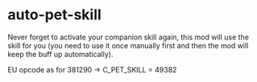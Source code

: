 # auto-pet-skill
Never forget to activate your companion skill again, this mod will use the skill for you (you need to use it once manually first and then the mod will keep the buff up automatically).

EU opcode as for 381290 -> C_PET_SKILL = 49382
